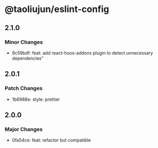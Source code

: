 # @taoliujun/eslint-config

## 2.1.0

### Minor Changes

- 9c59bdf: feat: add react-hoos-addons plugin to detect unnecessary dependencies"

## 2.0.1

### Patch Changes

- 1b6988e: style: prettier

## 2.0.0

### Major Changes

- 0fa54ce: feat: refactor but compatible
